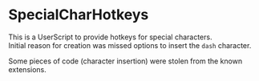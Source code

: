 # SpecialCharHotkeys

This is a UserScript to provide hotkeys for special characters.  
Initial reason for creation was missed options to insert the `dash` character.


Some pieces of code (character insertion) were stolen from the known extensions.
